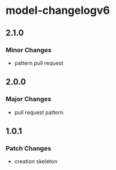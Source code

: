 # model-changelogv6

## 2.1.0

### Minor Changes

- pattern pull request

## 2.0.0

### Major Changes

- pull request pattern

## 1.0.1

### Patch Changes

- creation skeleton
